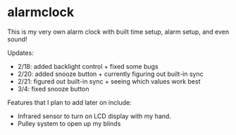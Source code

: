 # alarmclock
This is my very own alarm clock with built time setup, alarm setup, and even sound!

Updates:
- 2/18: added backlight control + fixed some bugs 
- 2/20: added snooze button + currently figuring out built-in sync
- 2/21: figured out built-in sync + seeing which values work best
- 3/4: fixed snooze button

Features that I plan to add later on include:
  - Infrared sensor to turn on LCD display with my hand.
  - Pulley system to open up my blinds
